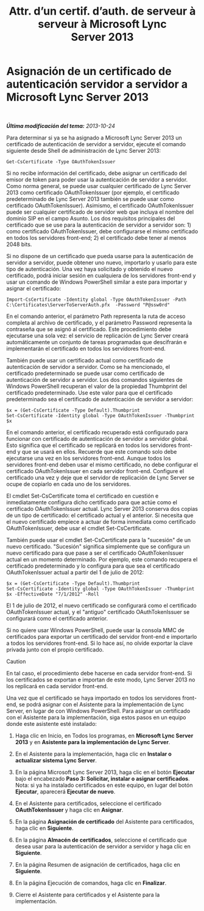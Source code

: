 ﻿---
title: "Attr. d’un certif. d’auth. de serveur à serveur à Microsoft Lync Server 2013"
TOCTitle: "Attr. d’un certif. d’auth. de serveur à serveur à Microsoft Lync Server 2013"
ms:assetid: c7413954-2504-47f4-a073-44548aff1c0c
ms:mtpsurl: https://technet.microsoft.com/es-es/library/JJ205253(v=OCS.15)
ms:contentKeyID: 48276633
ms.date: 01/07/2017
mtps_version: v=OCS.15
ms.translationtype: HT
---

# Asignación de un certificado de autenticación servidor a servidor a Microsoft Lync Server 2013

 

_**Última modificación del tema:** 2013-10-24_

Para determinar si ya se ha asignado a Microsoft Lync Server 2013 un certificado de autenticación de servidor a servidor, ejecute el comando siguiente desde Shell de administración de Lync Server 2013:

    Get-CsCertificate -Type OAuthTokenIssuer

Si no recibe información del certificado, debe asignar un certificado del emisor de token para poder usar la autenticación de servidor a servidor. Como norma general, se puede usar cualquier certificado de Lync Server 2013 como certificado OAuthTokenIssuer (por ejemplo, el certificado predeterminado de Lync Server 2013 también se puede usar como certificado OAuthTokenIssuer). Asimismo, el certificado OAuthTokenIssuer puede ser cualquier certificado de servidor web que incluya el nombre del dominio SIP en el campo Asunto. Los dos requisitos principales del certificado que se use para la autenticación de servidor a servidor son: 1) como certificado OAuthTokenIssuer, debe configurarse el mismo certificado en todos los servidores front-end; 2) el certificado debe tener al menos 2048 bits.

Si no dispone de un certificado que pueda usarse para la autenticación de servidor a servidor, puede obtener uno nuevo, importarlo y usarlo para este tipo de autenticación. Una vez haya solicitado y obtenido el nuevo certificado, podrá iniciar sesión en cualquiera de los servidores front-end y usar un comando de Windows PowerShell similar a este para importar y asignar el certificado:

    Import-CsCertificate -Identity global -Type OAuthTokenIssuer -Path C:\Certificates\ServerToServerAuth.pfx  -Password "P@ssw0rd"

En el comando anterior, el parámetro Path representa la ruta de acceso completa al archivo de certificado, y el parámetro Password representa la contraseña que se asignó al certificado. Este procedimiento debe ejecutarse una sola vez: el servicio de replicación de Lync Server creará automáticamente un conjunto de tareas programadas que descifrarán e implementarán el certificado en todos los servidores front-end.

También puede usar un certificado actual como certificado de autenticación de servidor a servidor. Como se ha mencionado, el certificado predeterminado se puede usar como certificado de autenticación de servidor a servidor. Los dos comandos siguientes de Windows PowerShell recuperan el valor de la propiedad Thumbprint del certificado predeterminado. Use este valor para que el certificado predeterminado sea el certificado de autenticación de servidor a servidor:

    $x = (Get-CsCertificate -Type Default).Thumbprint
    Set-CsCertificate -Identity global -Type OAuthTokenIssuer -Thumbprint $x

En el comando anterior, el certificado recuperado está configurado para funcionar con certificado de autenticación de servidor a servidor global. Esto significa que el certificado se replicará en todos los servidores front-end y que se usará en ellos. Recuerde que este comando solo debe ejecutarse una vez en los servidores front-end. Aunque todos los servidores front-end deben usar el mismo certificado, no debe configurar el certificado OAuthTokenIssuer en cada servidor front-end. Configure el certificado una vez y deje que el servidor de replicación de Lync Server se ocupe de copiarlo en cada uno de los servidores.

El cmdlet Set-CsCertificate toma el certificado en cuestión e inmediatamente configura dicho certificado para que actúe como el certificado OAuthTokenIssuer actual. Lync Server 2013 conserva dos copias de un tipo de certificado: el certificado actual y el anterior. Si necesita que el nuevo certificado empiece a actuar de forma inmediata como certificado OAuthTokenIssuer, debe usar el cmdlet Set-CsCertificate.

También puede usar el cmdlet Set-CsCertificate para la "sucesión" de un nuevo certificado. "Sucesión" significa simplemente que se configura un nuevo certificado para que pase a ser el certificado OAuthTokenIssuer actual en un momento determinado. Por ejemplo, este comando recupera el certificado predeterminado y lo configura para que sea el certificado OAuthTokenIssuer actual a partir del 1 de julio de 2012:

    $x = (Get-CsCertificate -Type Default).Thumbprint
    Set-CsCertificate -Identity global -Type OAuthTokenIssuer -Thumbprint $x -EffectiveDate "7/1/2012" -Roll

El 1 de julio de 2012, el nuevo certificado se configurará como el certificado OAuthTokenIssuer actual, y el "antiguo" certificado OAuthTokenIssuer se configurará como el certificado anterior.

Si no quiere usar Windows PowerShell, puede usar la consola MMC de certificados para exportar un certificado del servidor front-end e importarlo a todos los servidores front-end. Si lo hace así, no olvide exportar la clave privada junto con el propio certificado.

> [!CAUTION]  
> En tal caso, el procedimiento debe hacerse en cada servidor front-end. Si los certificados se exportan e importan de este modo, Lync Server 2013 no los replicará en cada servidor front-end.



Una vez que el certificado se haya importado en todos los servidores front-end, se podrá asignar con el Asistente para la implementación de Lync Server, en lugar de con Windows PowerShell. Para asignar un certificado con el Asistente para la implementación, siga estos pasos en un equipo donde este asistente esté instalado:

1.  Haga clic en Inicio, en Todos los programas, en **Microsoft Lync Server 2013** y en **Asistente para la implementación de Lync Server**.

2.  En el Asistente para la implementación, haga clic en **Instalar o actualizar sistema Lync Server**.

3.  En la página Microsoft Lync Server 2013, haga clic en el botón **Ejecutar** bajo el encabezado **Paso 3: Solicitar, instalar o asignar certificados**. Nota: si ya ha instalado certificados en este equipo, en lugar del botón **Ejecutar**, aparecerá **Ejecutar de nuevo**.

4.  En el Asistente para certificados, seleccione el certificado **OAuthTokenIssuer** y haga clic en **Asignar**.

5.  En la página **Asignación de certificado** del Asistente para certificados, haga clic en **Siguiente**.

6.  En la página **Almacén de certificados**, seleccione el certificado que desea usar para la autenticación de servidor a servidor y haga clic en **Siguiente**.

7.  En la página Resumen de asignación de certificados, haga clic en **Siguiente**.

8.  En la página Ejecución de comandos, haga clic en **Finalizar**.

9.  Cierre el Asistente para certificados y el Asistente para la implementación.

